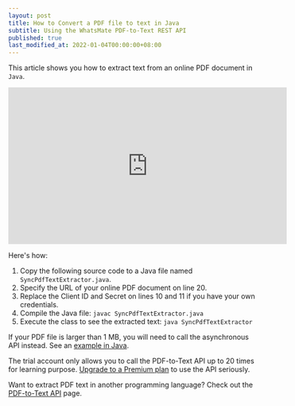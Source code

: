 ```yaml
---
layout: post
title: How to Convert a PDF file to text in Java
subtitle: Using the WhatsMate PDF-to-Text REST API
published: true
last_modified_at: 2022-01-04T00:00:00+08:00
---
```


This article shows you how to extract text from an online PDF document in `Java`.

 
<iframe width="560" height="315" src="https://www.youtube.com/embed/9JKjFL6gt2U?rel=0&cc_load_policy=1" frameborder="0" allowfullscreen></iframe>


Here's how:


1. Copy the following source code to a Java file named `SyncPdfTextExtractor.java`.  <script src="https://gist.github.com/whatsmate/b9bb411ea6334fed255d034e1f6cd2cc.js"></script>
2. Specify the URL of your online PDF document on line 20.
3. Replace the Client ID and Secret on lines 10 and 11 if you have your own credentials.
4. Compile the Java file: `javac SyncPdfTextExtractor.java`
5. Execute the class to see the extracted text: `java SyncPdfTextExtractor`


If your PDF file is larger than 1 MB, you will need to call the asynchronous API instead. See an <a href="https://github.com/whatsmate/pdf-demos/tree/master/java">example in Java</a>.



The trial account only allows you to call the PDF-to-Text API up to 20 times for learning purpose. [Upgrade to a Premium plan](https://www.whatsmate.net/pdf-api-subscribe.html) to use the API seriously.


Want to extract PDF text in another programming language? Check out the [PDF-to-Text API](https://www.whatsmate.net/pdf-to-text-api.html) page.


<br>
<script async src="//pagead2.googlesyndication.com/pagead/js/adsbygoogle.js"></script>
<ins class="adsbygoogle"
     style="display:inline-block;width:728px;height:90px"
     data-ad-client="ca-pub-7383487179928477"
     data-ad-slot="6959057004"></ins>
<script>
(adsbygoogle = window.adsbygoogle || []).push({});
</script>
<br>

